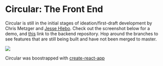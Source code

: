 # Circular: The Front End

Circular is still in the initial stages of ideation/first-draft development by Chris Metzger and [Jesse Hlebo](jessehlebo.com). Check out the screenshot below for a demo, and [this](https://github.com/critsmet/circular-back-end) link to the backend repository. Hop around the branches to see features that are still being built and have not been merged to master. 

![](https://res.cloudinary.com/apostrophe/image/upload/v1569949616/CircularDemo.gif)

Circular was boostrapped with [create-react-app](https://github.com/facebook/create-react-app)
